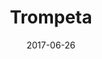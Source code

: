 ---
title: Trompeta
date: '2017-06-26'
thumb_image: images/mar-2yo/trompeta.jpg
thumb_image_alt: Trompeta
image: images/mar-2yo/trompeta.jpg
image_alt: Trompeta
template: project
---	